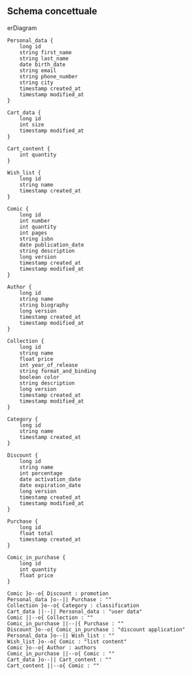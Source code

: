 ## Schema concettuale

erDiagram

    Personal_data {
        long id
        string first_name
        string last_name
        date birth_date
        string email
        string phone_number
        string city
        timestamp created_at
        timestamp modified_at
    }

    Cart_data {
        long id
        int size
        timestamp modified_at
    }

    Cart_content {
        int quantity
    }

    Wish_list {
        long id
        string name
        timestamp created_at
    }

    Comic {
        long id
        int number
        int quantity
        int pages
        string isbn
        date publication_date
        string description
        long version
        timestamp created_at
        timestamp modified_at
    }

    Author {
        long id
        string name
        string biography
        long version
        timestamp created_at
        timestamp modified_at
    }

    Collection {
        long id
        string name
        float price
        int year_of_release
        string format_and_binding
        boolean color
        string description
        long version
        timestamp created_at
        timestamp modified_at
    }

    Category {
        long id
        string name
        timestamp created_at
    }

    Discount {
        long id
        string name
        int percentage
        date activation_date
        date expiration_date
        long version
        timestamp created_at
        timestamp modified_at
    }

    Purchase {
        long id
        float total
        timestamp created_at
    }

    Comic_in_purchase {
        long id
        int quantity
        float price
    }

    Comic }o--o{ Discount : promotion
    Personal_data }o--|| Purchase : ""
    Collection }o--o{ Category : classification
    Cart_data ||--|| Personal_data : "user data"
    Comic ||--o{ Collection : ""
    Comic_in_purchase ||--|{ Purchase : ""
    Discount }o--o{ Comic_in_purchase : "discount application"
    Personal_data }o--|| Wish_list : ""
    Wish_list }o--o{ Comic : "list content"
    Comic }o--o{ Author : authors
    Comic_in_purchase ||--o{ Comic : ""
    Cart_data }o--|| Cart_content : ""
    Cart_content ||--o{ Comic : ""

    
